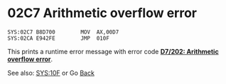 # 02C7 Arithmetic overflow error

```
SYS:02C7 B8D700        MOV	AX,00D7
SYS:02CA E942FE        JMP	010F
```

This prints a runtime error message with error code **[D7/202: Arithmetic overflow error](ERROR-CODES.md)**.

See also: [SYS:10F](010C-INT00H.md) or Go [Back](../README.md)